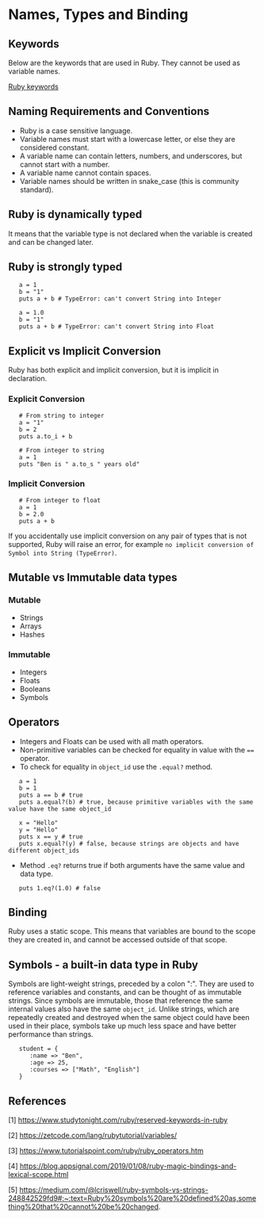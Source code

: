# Names, Types and Binding

## Keywords

Below are the keywords that are used in Ruby. They cannot be used as variable names.

[Ruby keywords](https://res.cloudinary.com/dw5ii3leu/image/upload/v1646308700/Ruby%20is%20fun/keywords-ruby_deaect.png)

## Naming Requirements and Conventions

-  Ruby is a case sensitive language.
-  Variable names must start with a lowercase letter, or else they are considered constant.
-  A variable name can contain letters, numbers, and underscores, but cannot start with a number.
-  A variable name cannot contain spaces.
-  Variable names should be written in snake_case (this is community standard).

## Ruby is dynamically typed

It means that the variable type is not declared when the variable is created and can be changed later.

## Ruby is strongly typed

```
   a = 1
   b = "1"
   puts a + b # TypeError: can't convert String into Integer

   a = 1.0
   b = "1"
   puts a + b # TypeError: can't convert String into Float
```

## Explicit vs Implicit Conversion

Ruby has both explicit and implicit conversion, but it is implicit in declaration.

### Explicit Conversion

```
   # From string to integer
   a = "1"
   b = 2
   puts a.to_i + b

   # From integer to string
   a = 1
   puts "Ben is " a.to_s " years old"
```

### Implicit Conversion

```
   # From integer to float
   a = 1
   b = 2.0
   puts a + b
```

If you accidentally use implicit conversion on any pair of types that is not supported, Ruby will raise an error, for example `no implicit conversion of Symbol into String (TypeError)`.

## Mutable vs Immutable data types

### Mutable

-  Strings
-  Arrays
-  Hashes

### Immutable

-  Integers
-  Floats
-  Booleans
-  Symbols

## Operators

-  Integers and Floats can be used with all math operators.
-  Non-primitive variables can be checked for equality in value with the `==` operator.
-  To check for equality in `object_id` use the `.equal?` method.

```
   a = 1
   b = 1
   puts a == b # true
   puts a.equal?(b) # true, because primitive variables with the same value have the same object_id

   x = "Hello"
   y = "Hello"
   puts x == y # true
   puts x.equal?(y) # false, because strings are objects and have different object_ids
```

-  Method `.eq?` returns true if both arguments have the same value and data type.

```
   puts 1.eq?(1.0) # false
```

## Binding

Ruby uses a static scope. This means that variables are bound to the scope they are created in, and cannot be accessed outside of that scope.

## Symbols - a built-in data type in Ruby

Symbols are light-weight strings, preceded by a colon ":". They are used to reference variables and constants, and can be thought of as immutable strings. Since symbols are immutable, those that reference the same internal values also have the same `object_id`. Unlike strings, which are repeatedly created and destroyed when the same object could have been used in their place, symbols take up much less space and have better performance than strings.

```
   student = {
      :name => "Ben",
      :age => 25,
      :courses => ["Math", "English"]
   }
```

## References

[1] https://www.studytonight.com/ruby/reserved-keywords-in-ruby

[2] https://zetcode.com/lang/rubytutorial/variables/

[3] https://www.tutorialspoint.com/ruby/ruby_operators.htm

[4] https://blog.appsignal.com/2019/01/08/ruby-magic-bindings-and-lexical-scope.html

[5] https://medium.com/@lcriswell/ruby-symbols-vs-strings-248842529fd9#:~:text=Ruby%20symbols%20are%20defined%20as,something%20that%20cannot%20be%20changed.
